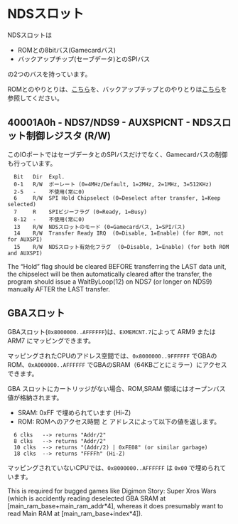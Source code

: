 # NDSスロット

NDSスロットは

- ROMとの8bitバス(Gamecardバス)
- バックアップチップ(セーブデータ)とのSPIバス

の2つのバスを持っています。

ROMとのやりとりは、[こちら](./rom/)を、バックアップチップとのやりとりは[こちら](./backup.md)を参照してください。

## 40001A0h - NDS7/NDS9 - AUXSPICNT - NDSスロット制御レジスタ (R/W)

このIOポートではセーブデータとのSPIバスだけでなく、Gamecardバスの制御も行っています。

```
  Bit   Dir  Expl.
  0-1   R/W  ボーレート (0=4MHz/Default, 1=2MHz, 2=1MHz, 3=512KHz)
  2-5   -    不使用(常に0)
  6     R/W  SPI Hold Chipselect (0=Deselect after transfer, 1=Keep selected)
  7     R    SPIビジーフラグ (0=Ready, 1=Busy)
  8-12  -    不使用(常に0)
  13    R/W  NDSスロットのモード (0=Gamecardバス, 1=SPIバス)
  14    R/W  Transfer Ready IRQ  (0=Disable, 1=Enable) (for ROM, not for AUXSPI)
  15    R/W  NDSスロット有効化フラグ  (0=Disable, 1=Enable) (for both ROM and AUXSPI)
```

The “Hold” flag should be cleared BEFORE transferring the LAST data unit, the chipselect will be then automatically cleared after the transfer, the program should issue a WaitByLoop(12) on NDS7 (or longer on NDS9) manually AFTER the LAST transfer.

## GBAスロット

GBAスロット(`0x8000000..AFFFFFF`)は、`EXMEMCNT.7`によって ARM9 または ARM7 にマッピングできます。

マッピングされたCPUのアドレス空間では、`0x8000000..9FFFFFF` でGBAのROM、`0xA000000..AFFFFFF` でGBAのSRAM（64KBごとにミラー）にアクセスできます。

GBA スロットにカートリッジがない場合、ROM,SRAM 領域にはオープンバス値が格納されます。

- SRAM: 0xFF で埋められています (Hi-Z)
- ROM:  ROMへのアクセス時間 と アドレスによって以下の値を返します。

```
  6 clks   --> returns "Addr/2"
  8 clks   --> returns "Addr/2"
  10 clks  --> returns "(Addr/2) | 0xFE08" (or similar garbage)
  18 clks  --> returns "FFFFh" (Hi-Z)
```

マッピングされていないCPUでは、`0x8000000..AFFFFFF` は `0x00` で埋められています。

This is required for bugged games like Digimon Story: Super Xros Wars (which is accidently reading deselected GBA SRAM at [main\_ram\_base+main\_ram\_addr\*4], whereas it does presumably want to read Main RAM at [main\_ram\_base+index\*4]).


